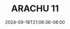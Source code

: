 --- 
title: "ARACHU 11"
description: "nonton bokep ARACHU 11      "
date: 2024-09-18T21:06:36-08:00
file_code: "8s5c8450uoie"
draft: false
cover: "u83mi0ewc3yc02yu.jpg"
tags: ["ARACHU", "bokep-indo", "bokep-viral", "bokep-ig"]
length: 15
fld_id: "1483117"
foldername: "Arachu update"
categories: ["Arachu update"]
views: 0
---